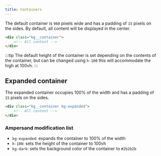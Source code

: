 ```yaml
---
title: Containers
---
```

<link rel="stylesheet" href="https://cdn.jsdelivr.net/npm/@kagarisoft/csc/dist/css/common.min.css"/>

The default container is `960` pixels wide and has a padding of `15` pixels on the sides. By default, all content will be displayed in the center.

```html
<div class="kg__container">
    <!-- All content -->
</div>
```

:::tip
The default height of the container is set depending on the contents of the container, but can be changed using `h-100` this will accommodate the high at 100vh.
:::

## Expanded container

The expanded container occupies 100% of the width and has a padding of `15` pixels on the sides.

```html
<div class="kg__container kg-expanded">
    <!-- All content -->
</div>
```

### Ampersand modification list

* `kg-expanded`: expands the container to 100% of the width
* `h-100`: sets the height of the container to 100vh
* `kg-dark`: sets the background color of the container to `#2b2b2b`

